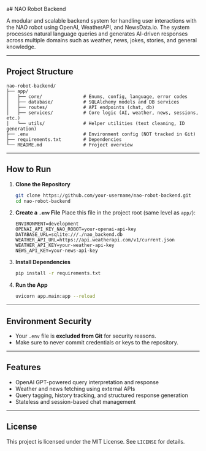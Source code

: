 a# NAO Robot Backend

A modular and scalable backend system for handling user interactions with the NAO robot using OpenAI, WeatherAPI, and NewsData.io. The system processes natural language queries and generates AI-driven responses across multiple domains such as weather, news, jokes, stories, and general knowledge.

---

##  Project Structure

```
nao-robot-backend/
├── app/
│   ├── core/               # Enums, config, language, error codes
│   ├── database/           # SQLAlchemy models and DB services
│   ├── routes/             # API endpoints (chat, db)
│   ├── services/           # Core logic (AI, weather, news, sessions, etc.)
│   └── utils/              # Helper utilities (text cleaning, ID generation)
├── .env                    # Environment config (NOT tracked in Git)
├── requirements.txt        # Dependencies
└── README.md               # Project overview
```

---

##  How to Run

1. **Clone the Repository**
   ```bash
   git clone https://github.com/your-username/nao-robot-backend.git
   cd nao-robot-backend
   ```

2. **Create a `.env` File**
   Place this file in the project root (same level as `app/`):

   ```
   ENVIRONMENT=development
   OPENAI_API_KEY_NAO_ROBOT=your-openai-api-key
   DATABASE_URL=sqlite:///./nao_backend.db
   WEATHER_API_URL=https://api.weatherapi.com/v1/current.json
   WEATHER_API_KEY=your-weather-api-key
   NEWS_API_KEY=your-news-api-key
   ```

3. **Install Dependencies**
   ```bash
   pip install -r requirements.txt
   ```

4. **Run the App**
   ```bash
   uvicorn app.main:app --reload
   ```

---

##  Environment Security

- Your `.env` file is **excluded from Git** for security reasons.
- Make sure to never commit credentials or keys to the repository.

---

##  Features

- OpenAI GPT-powered query interpretation and response
- Weather and news fetching using external APIs
- Query tagging, history tracking, and structured response generation
- Stateless and session-based chat management

---

##  License

This project is licensed under the MIT License. See `LICENSE` for details.
